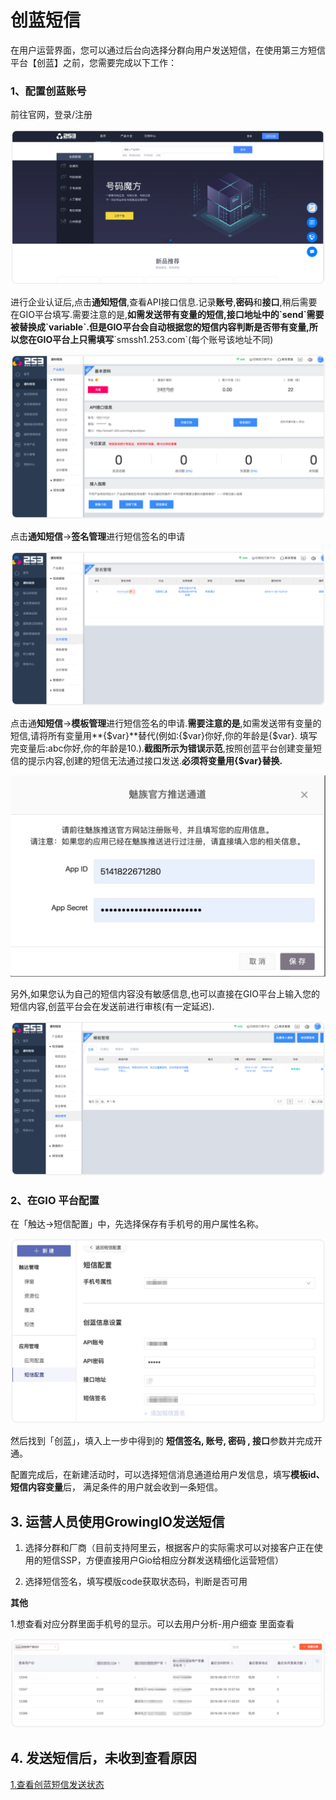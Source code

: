# 创蓝短信

在用户运营界面，您可以通过后台向选择分群向用户发送短信，在使用第三方短信平台【创蓝】之前，您需要完成以下工作：

### **1**、配置创蓝账号

前往官网，登录/注册

![](../../.gitbook/assets/chuang-lan-1.png)

进行企业认证后,点击**通知短信**,查看API接口信息.记录**账号**,**密码**和**接口**,稍后需要在GIO平台填写.需要注意的是,**如需发送带有变量的短信,接口地址中的\`send\`需要被替换成\`variable\`.但是GIO平台会自动根据您的短信内容判断是否带有变量,所以您在GIO平台上只需填写**\`smssh1.253.com\`\(每个账号该地址不同\)

![](../../.gitbook/assets/chuang-lan-2.png)

点击**通知短信**-&gt;**签名管理**进行短信签名的申请

![](../../.gitbook/assets/chuang-lan-3.png)

点击通**知短信**-&gt;**模板管理**进行短信签名的申请.**需要注意的是**,如需发送带有变量的短信,请将所有变量用**{$var}**替代\(例如:{$var}你好,你的年龄是{$var}. 填写完变量后:abc你好,你的年龄是10.\).**截图所示为错误示范**,按照创蓝平台创建变量短信的提示内容,创建的短信无法通过接口发送.**必须将变量用{$var}替换.**

![](../../.gitbook/assets/image%20%2889%29.png)

另外,如果您认为自己的短信内容没有敏感信息,也可以直接在GIO平台上输入您的短信内容,创蓝平台会在发送前进行审核\(有一定延迟\).

![](../../.gitbook/assets/chuang-lan-4.png)

### **2**、在GIO 平台配置

在「触达→短信配置」中，先选择保存有手机号的用户属性名称。

![](../../.gitbook/assets/chuang-lan-5.png)

然后找到「创蓝」，填入上一步中得到的 **短信签名, 账号, 密码 , 接口**参数并完成开通。

配置完成后，在新建活动时，可以选择短信消息通道给用户发信息，填写**模板id、短信内容变量**后， 满足条件的用户就会收到一条短信。

## 3. 运营人员使用GrowingIO发送短信

1. 选择分群和厂商（目前支持阿里云，根据客户的实际需求可以对接客户正在使用的短信SSP，方便直接用户Gio给相应分群发送精细化运营短信）

2. 选择短信签名，填写模版code获取状态码，判断是否可用

**其他**

1.想查看对应分群里面手机号的显示。可以去用户分析-用户细查 里面查看

![](../../.gitbook/assets/12%20%282%29.png)

## 4.  发送短信后，未收到查看原因

[1.查看创蓝短信发送状态](https://zz.253.com/index.html)

